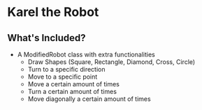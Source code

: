 # Karel the Robot

## What's Included?

- A ModifiedRobot class with extra functionalities
  - Draw Shapes (Square, Rectangle, Diamond, Cross, Circle)
  - Turn to a specific direction
  - Move to a specific point
  - Move a certain amount of times
  - Turn a certain amount of times
  - Move diagonally a certain amount of times
 
